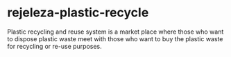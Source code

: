 # rejeleza-plastic-recycle
Plastic recycling and reuse system is a market place where those who want to dispose plastic waste meet with those who want to buy the plastic waste for recycling or re-use purposes.
